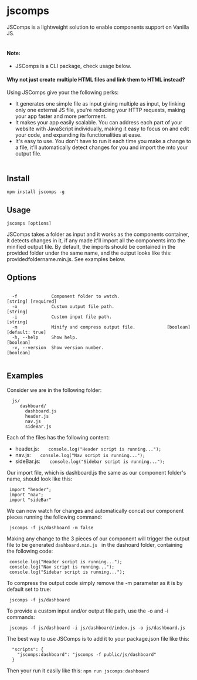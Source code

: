 # jscomps

JSComps is a lightweight solution to enable components support on Vanilla JS. <br /><br />

#### Note:
- JSComps is a CLI package, check usage below.<br />

#### Why not just create multiple HTML files and link them to HTML instead?
Using JSComps give your the following perks:

- It generates one simple file as input giving multiple as input, by linking only one external JS file, you're reducing your HTTP requests, making your app faster and more performent.
- It makes your app easily scalable. You can address each part of your website with JavaScript individually, making it easy to focus on and edit your code, and expanding its functionalities at ease.
- It's easy to use. You don't have to run it each time you make a change to a file, it'll automatically detect changes for you and import the mto your output file.<br /><br />

## Install
    npm install jscomps -g

## Usage
    jscomps [options]

  JSComps takes a folder as input and it works as the components container, it detects changes in it, if any made it'll import all the components into the minified output file. By default, the imports should be contained in the provided folder under the same name, and the output looks like this: providedfoldername.min.js. See examples below.
  
  
## Options

```

  -f             Component folder to watch.                        [string] [required]
  -o             Custom output file path.                                     [string]
  -i             Custom input file path.                                      [string]
  -m             Minify and compress output file.            [boolean] [default: true]
  -h, --help     Show help.                                                  [boolean]
  -v, --version  Show version number.                                        [boolean]
  
```
## Examples
Consider we are in the following folder:
```
  js/
     dashboard/
       dashboard.js
       header.js
       nav.js
       sideBar.js

```
Each of the files has the following content:
- header.js:
```    console.log("Header script is running..."); ```
- nav.js:
```    console.log("Nav script is running..."); ```
- sideBar.js:
```    console.log("Sidebar script is running..."); ```

Our import file, which is dashboard.js the same as our component folder's name, should look like this:
```
 import "header";
 import "nav";
 import "sideBar"
```
We can now watch for changes and automatically concat our component pieces running the following command:
```     
 jscomps -f js/dashboard -m false
```
Making any change to the 3 pieces of our component will trigger the output file to be generated ```dashboard.min.js ``` in the dashoard folder, containing the following code:

```
 console.log("Header script is running...");
 console.log("Nav script is running...");
 console.log("Sidebar script is running...");
```

To compress the output code simply remove the -m parameter as it is by default set to true:
```
 jscomps -f js/dashboard
```

To provide a custom input and/or output file path, use the -o and -i commands:
```
 jscomps -f js/dashboard -i js/dashboard/index.js -o js/dashboard.js
```

The best way to use JSComps is to add it to your package.json file like this: 
```
  "scripts": {
    "jscomps:dashboard": "jscomps -f public/js/dashboard"
  }
```
Then your run it easily like this:  ` npm run jscomps:dashboard `
